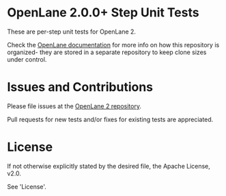 # OpenLane 2.0.0+ Step Unit Tests

These are per-step unit tests for OpenLane 2.

Check the [OpenLane documentation](https://openlane2.readthedocs.io) for more
info on how this repository is organized- they are stored in a separate
repository to keep clone sizes under control.

# Issues and Contributions

Please file issues at the [OpenLane 2 repository](https://github.com/efabless/openlane2).

Pull requests for new tests and/or fixes for existing tests are appreciated.

# License

If not otherwise explicitly stated by the desired file, the Apache License, v2.0.

See 'License'.




